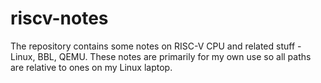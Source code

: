 # riscv-notes


The repository contains some notes on RISC-V CPU and related stuff - Linux, BBL, QEMU. These notes are primarily for my own use so all paths are relative to ones on my Linux laptop.
